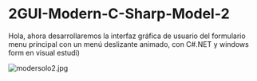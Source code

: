 # 2GUI-Modern-C-Sharp-Model-2
Hola, ahora desarrollaremos la interfaz gráfica de usuario del formulario menu principal con un menú deslizante animado, con C#.NET y windows form en visual estudi)

![modersolo2.jpg](https://i.postimg.cc/L41DJTry/modersolo2.jpg)

